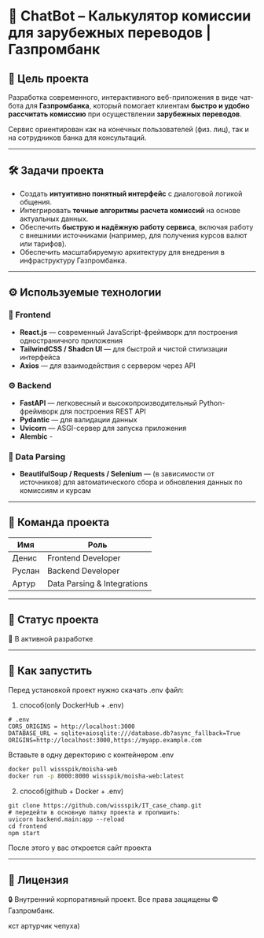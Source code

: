 # 💬 ChatBot – Калькулятор комиссии для зарубежных переводов | Газпромбанк

## 📌 Цель проекта

Разработка современного, интерактивного веб-приложения в виде чат-бота для **Газпромбанка**, который помогает клиентам **быстро и удобно рассчитать комиссию** при осуществлении **зарубежных переводов**.

Сервис ориентирован как на конечных пользователей (физ. лиц), так и на сотрудников банка для консультаций.

---

## 🛠️ Задачи проекта

- Создать **интуитивно понятный интерфейс** с диалоговой логикой общения.
- Интегрировать **точные алгоритмы расчета комиссий** на основе актуальных данных.
- Обеспечить **быструю и надёжную работу сервиса**, включая работу с внешними источниками (например, для получения курсов валют или тарифов).
- Обеспечить масштабируемую архитектуру для внедрения в инфраструктуру Газпромбанка.

---

## ⚙️ Используемые технологии

### 🎨 Frontend
- **React.js** — современный JavaScript-фреймворк для построения одностраничного приложения
- **TailwindCSS / Shadcn UI** — для быстрой и чистой стилизации интерфейса
- **Axios** — для взаимодействия с сервером через API

### ⚙️ Backend
- **FastAPI** — легковесный и высокопроизводительный Python-фреймворк для построения REST API
- **Pydantic** — для валидации данных
- **Uvicorn** — ASGI-сервер для запуска приложения
- **Alembic** - 

### 📡 Data Parsing
- **BeautifulSoup / Requests / Selenium** — (в зависимости от источников) для автоматического сбора и обновления данных по комиссиям и курсам

---

## 👥 Команда проекта

| Имя     | Роль              |
|---------|-------------------|
| Денис   | Frontend Developer |
| Руслан  | Backend Developer  |
| Артур   | Data Parsing & Integrations |

---

## 🚀 Статус проекта
🔧 В активной разработке  

---

## 🏁 Как запустить
Перед установкой проект нужно скачать .env файл:
1) способ(only DockerHub + .env)
```
# .env
CORS_ORIGINS = http://localhost:3000
DATABASE_URL = sqlite+aiosqlite:///database.db?async_fallback=True
ORIGINS=http://localhost:3000,https://myapp.example.com
```
Вставьте в одну деректорию с контейнером .env

```bash
docker pull wissspik/moisha-web
docker run -p 8000:8000 wissspik/moisha-web:latest

```
2. способ(github + Docker + .env)
```
git clone https://github.com/wissspik/IT_case_champ.git
# передейти в основную папку проекта и пропишить:
uvicorn backend.main:app --reload
cd frontend
npm start
```
После этого у вас откроется сайт проекта  


---

## 📎 Лицензия
🔒 Внутренний корпоративный проект. Все права защищены © Газпромбанк.





кст артурчик чепуха)
